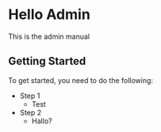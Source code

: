 # Hello Admin

This is the admin manual

## Getting Started

To get started, you need to do the following:

- Step 1
  - Test  
- Step 2
  - Hallo?